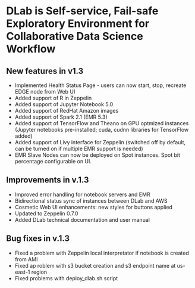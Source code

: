 # DLab is Self-service, Fail-safe Exploratory Environment for Collaborative Data Science Workflow

## New features in v1.3

- Implemented Health Status Page - users can now start, stop, recreate EDGE node from Web UI
- Added support of R in Zeppelin
- Added support of Jupyter Notebook 5.0
- Added support of RedHat Amazon images
- Added support of Spark 2.1 (EMR 5.3)
- Added support of TensorFlow and Theano on GPU optmized instances (Jupyter notebooks pre-installed; cuda, cudnn libraries for TensorFlow added)
- Added support of Livy interface for Zeppelin (switched off by default, can be turned on if multiple EMR support is needed)
- EMR Slave Nodes can now be deployed on Spot instances. Spot bit percentage configurable on UI.

## Improvements in v.1.3

- Improved error handling for notebook servers and EMR
- Bidirectional status sync of instances between DLab and AWS
- Cosmetic Web UI enhancements: new styles for buttons applied
- Updated to Zeppelin 0.7.0
- Added DLab technical documentation and user manual

## Bug fixes in v.1.3

- Fixed a problem with Zeppelin local interpretator if notebook is created from AMI
- Fixed ap roblem with s3 bucket creation and s3 endpoint name at us-east-1 region
- Fixed problems with deploy_dlab.sh script

